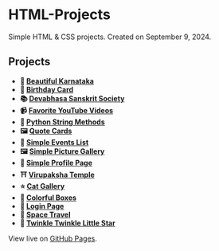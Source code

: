 # HTML-Projects

Simple HTML & CSS projects. Created on September 9, 2024.

## Projects

- **🌅 [Beautiful Karnataka](https://k26rahul.github.io/HTML-Projects/beautiful-karnataka)**
- **🎂 [Birthday Card](https://k26rahul.github.io/HTML-Projects/birthday-card)**
- **📚 [Devabhasa Sanskrit Society](https://k26rahul.github.io/HTML-Projects/devabhasa-sanskrit-society)**
- **📹 [Favorite YouTube Videos](https://k26rahul.github.io/HTML-Projects/favorite-youtube-videos)**
- **🐍 [Python String Methods](https://k26rahul.github.io/HTML-Projects/python-string-methods)**
- **🖼️ [Quote Cards](https://k26rahul.github.io/HTML-Projects/quote-cards)**
- **📅 [Simple Events List](https://k26rahul.github.io/HTML-Projects/simple-events-list)**
- **🖼️ [Simple Picture Gallery](https://k26rahul.github.io/HTML-Projects/simple-picture-gallery)**
- **👤 [Simple Profile Page](https://k26rahul.github.io/HTML-Projects/simple-profile-page)**
- **⛩️ [Virupaksha Temple](https://k26rahul.github.io/HTML-Projects/virupaksha-temple)**
- **⭐ [Cat Gallery](https://k26rahul.github.io/HTML-Projects/cat-gallery)**
- **🎨 [Colorful Boxes](https://k26rahul.github.io/HTML-Projects/colorful-boxes)**
- **🔐 [Login Page](https://k26rahul.github.io/HTML-Projects/login-page)**
- **🚀 [Space Travel](https://k26rahul.github.io/HTML-Projects/space-travel)**
- **🎵 [Twinkle Twinkle Little Star](https://k26rahul.github.io/HTML-Projects/twinkle-twinkle-little-star)**

View live on [GitHub Pages](https://k26rahul.github.io/HTML-Projects).
